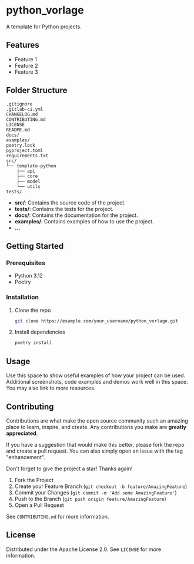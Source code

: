 # python_vorlage

A template for Python projects.

## Features

*   Feature 1
*   Feature 2
*   Feature 3

## Folder Structure

```
.gitignore
.gitlab-ci.yml
CHANGELOG.md
CONTRIBUTING.md
LICENSE
README.md
docs/
examples/
poetry.lock
pyproject.toml
requirements.txt
src/
└── template-python
    ├── api
    ├── core
    ├── model
    └── utils
tests/
```

*   **src/**: Contains the source code of the project.
*   **tests/**: Contains the tests for the project.
*   **docs/**: Contains the documentation for the project.
*   **examples/**: Contains examples of how to use the project.
*   **...**

## Getting Started

### Prerequisites

*   Python 3.12
*   Poetry

### Installation

1.  Clone the repo
    ```sh
    git clone https://example.com/your_username/python_vorlage.git
    ```
2.  Install dependencies
    ```sh
    poetry install
    ```

## Usage

Use this space to show useful examples of how your project can be used. Additional screenshots, code examples and demos work well in this space. You may also link to more resources.

## Contributing

Contributions are what make the open source community such an amazing place to learn, inspire, and create. Any contributions you make are **greatly appreciated**.

If you have a suggestion that would make this better, please fork the repo and create a pull request. You can also simply open an issue with the tag "enhancement".

Don't forget to give the project a star! Thanks again!

1.  Fork the Project
2.  Create your Feature Branch (`git checkout -b feature/AmazingFeature`)
3.  Commit your Changes (`git commit -m 'Add some AmazingFeature'`)
4.  Push to the Branch (`git push origin feature/AmazingFeature`)
5.  Open a Pull Request

See `CONTRIBUTING.md` for more information.

## License

Distributed under the Apache License 2.0. See `LICENSE` for more information.
